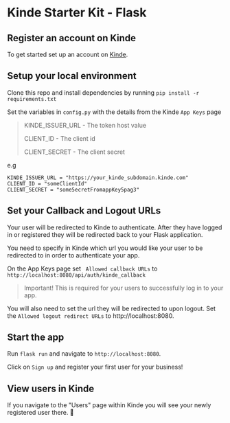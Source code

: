 # Kinde Starter Kit - Flask

## Register an account on Kinde

To get started set up an account on [Kinde](https://app.kinde.com/register).

## Setup your local environment

Clone this repo and install dependencies by running `pip install -r requirements.txt`

Set the variables in `config.py` with the details from the Kinde `App Keys` page

> KINDE_ISSUER_URL - The token host value
>
> CLIENT_ID - The client id
>
> CLIENT_SECRET - The client secret

e.g

```
KINDE_ISSUER_URL = "https://your_kinde_subdomain.kinde.com"
CLIENT_ID = "someClientId"
CLIENT_SECRET = "some5ecretFromappKey5pag3"
```

## Set your Callback and Logout URLs

Your user will be redirected to Kinde to authenticate. After they have logged in or registered they will be redirected back to your Flask application.

You need to specify in Kinde which url you would like your user to be redirected to in order to authenticate your app.

On the App Keys page set ` Allowed callback URLs` to `http://localhost:8080/api/auth/kinde_callback`

> Important! This is required for your users to successfully log in to your app.

You will also need to set the url they will be redirected to upon logout. Set the `Allowed logout redirect URLs` to http://localhost:8080.

## Start the app

Run `flask run` and navigate to `http://localhost:8080`.

Click on `Sign up` and register your first user for your business!

## View users in Kinde

If you navigate to the "Users" page within Kinde you will see your newly registered user there. 🚀
